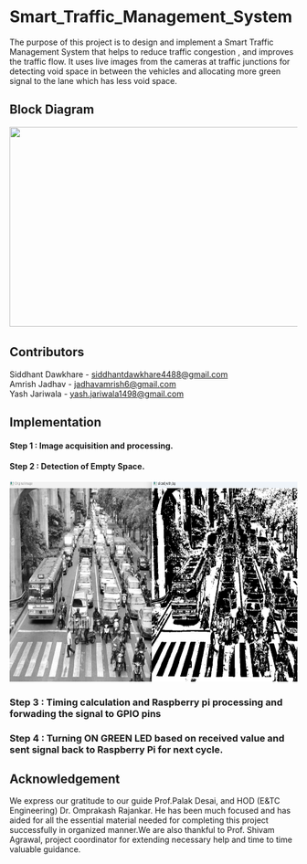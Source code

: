 # Smart_Traffic_Management_System
The purpose of this project is to design and implement a Smart Traffic Management System that helps to reduce traffic congestion , and improves the traffic flow. It uses live images from the cameras at traffic junctions for detecting void space in between the vehicles and allocating more green signal to the lane which has less void space.

## Block Diagram



<div align="center"><img src="https://github.com/Siddhantiscoding/Smart_Traffic_Management_System/assets/98279769/1d3458c3-6340-425c-8ccf-5ef281ec3191" width="600" height="350"></div>


## Contributors 



Siddhant Dawkhare - [siddhantdawkhare4488@gmail.com](mailto:siddhantdawkhare4488@gmail.com)<br>
Amrish Jadhav - [jadhavamrish6@gmail.com](mailto:jadhavamrish6@gmail.com)<br>
Yash Jariwala - [yash.jariwala1498@gmail.com](mailto:yash.jariwala1498@gmail.com)


## Implementation

#### Step 1 : Image acquisition and processing.

#### Step 2 : Detection of Empty Space.

<div align="center"><img src="https://github.com/Siddhantiscoding/Smart_Traffic_Management_System/blob/0d3c928d2293c0ef2b071d075f3b6c2a9433c8f5/Images/Output_Image1.png" width="600" height="350"></div>

### Step 3 :  Timing calculation and  Raspberry pi processing and forwading the signal to GPIO pins

### Step 4 : Turning ON GREEN LED based on received value and sent signal back to Raspberry Pi for next cycle.

## Acknowledgement

We express our gratitude to our guide Prof.Palak Desai, and HOD (E&TC Engineering) Dr. Omprakash Rajankar. He has been much focused and has aided for all the essential material 
needed for completing this project successfully in organized 
manner.We are also thankful to Prof. Shivam Agrawal, 
project coordinator for extending necessary help and time to 
time valuable guidance.

